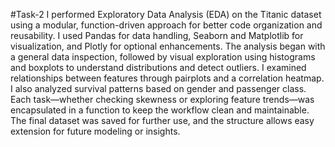 #Task-2
I performed Exploratory Data Analysis (EDA) on the Titanic dataset using a modular, function-driven approach for better code organization and reusability. I used Pandas for data handling, Seaborn and Matplotlib for visualization, and Plotly for optional enhancements. The analysis began with a general data inspection, followed by visual exploration using histograms and boxplots to understand distributions and detect outliers. I examined relationships between features through pairplots and a correlation heatmap. I also analyzed survival patterns based on gender and passenger class. Each task—whether checking skewness or exploring feature trends—was encapsulated in a function to keep the workflow clean and maintainable. The final dataset was saved for further use, and the structure allows easy extension for future modeling or insights.
